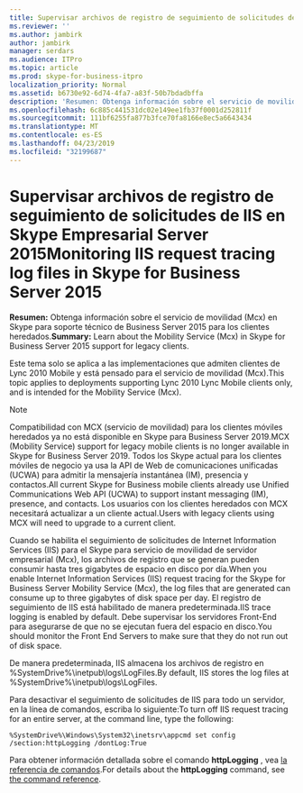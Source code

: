 ```yaml
---
title: Supervisar archivos de registro de seguimiento de solicitudes de IIS en Skype Empresarial Server 2015
ms.reviewer: ''
ms.author: jambirk
author: jambirk
manager: serdars
ms.audience: ITPro
ms.topic: article
ms.prod: skype-for-business-itpro
localization_priority: Normal
ms.assetid: b6730e92-6d74-4fa7-a83f-50b7bdadbffa
description: 'Resumen: Obtenga información sobre el servicio de movilidad (Mcx) en Skype para soporte técnico de Business Server 2015 para los clientes heredados.'
ms.openlocfilehash: 6c885c441531dc02e149ee1fb37f0001d252811f
ms.sourcegitcommit: 111bf6255fa877b3fce70fa8166e8ec5a6643434
ms.translationtype: MT
ms.contentlocale: es-ES
ms.lasthandoff: 04/23/2019
ms.locfileid: "32199687"
---
```

# <a name="monitoring-iis-request-tracing-log-files-in-skype-for-business-server-2015"></a><span data-ttu-id="a6729-103">Supervisar archivos de registro de seguimiento de solicitudes de IIS en Skype Empresarial Server 2015</span><span class="sxs-lookup"><span data-stu-id="a6729-103">Monitoring IIS request tracing log files in Skype for Business Server 2015</span></span>
 
<span data-ttu-id="a6729-104">**Resumen:** Obtenga información sobre el servicio de movilidad (Mcx) en Skype para soporte técnico de Business Server 2015 para los clientes heredados.</span><span class="sxs-lookup"><span data-stu-id="a6729-104">**Summary:** Learn about the Mobility Service (Mcx) in Skype for Business Server 2015 support for legacy clients.</span></span>
  
<span data-ttu-id="a6729-105">Este tema solo se aplica a las implementaciones que admiten clientes de Lync 2010 Mobile y está pensado para el servicio de movilidad (Mcx).</span><span class="sxs-lookup"><span data-stu-id="a6729-105">This topic applies to deployments supporting Lync 2010 Lync Mobile clients only, and is intended for the Mobility Service (Mcx).</span></span>

> [!NOTE]
> <span data-ttu-id="a6729-106">Compatibilidad con MCX (servicio de movilidad) para los clientes móviles heredados ya no está disponible en Skype para Business Server 2019.</span><span class="sxs-lookup"><span data-stu-id="a6729-106">MCX (Mobility Service) support for legacy mobile clients is no longer available in Skype for Business Server 2019.</span></span> <span data-ttu-id="a6729-107">Todos los Skype actual para los clientes móviles de negocio ya usa la API de Web de comunicaciones unificadas (UCWA) para admitir la mensajería instantánea (IM), presencia y contactos.</span><span class="sxs-lookup"><span data-stu-id="a6729-107">All current Skype for Business mobile clients already use Unified Communications Web API (UCWA) to support instant messaging (IM), presence, and contacts.</span></span> <span data-ttu-id="a6729-108">Los usuarios con los clientes heredados con MCX necesitará actualizar a un cliente actual.</span><span class="sxs-lookup"><span data-stu-id="a6729-108">Users with legacy clients using MCX will need to upgrade to a current client.</span></span>
  
<span data-ttu-id="a6729-109">Cuando se habilita el seguimiento de solicitudes de Internet Information Services (IIS) para el Skype para servicio de movilidad de servidor empresarial (Mcx), los archivos de registro que se generan pueden consumir hasta tres gigabytes de espacio en disco por día.</span><span class="sxs-lookup"><span data-stu-id="a6729-109">When you enable Internet Information Services (IIS) request tracing for the Skype for Business Server Mobility Service (Mcx), the log files that are generated can consume up to three gigabytes of disk space per day.</span></span> <span data-ttu-id="a6729-110">El registro de seguimiento de IIS está habilitado de manera predeterminada.</span><span class="sxs-lookup"><span data-stu-id="a6729-110">IIS trace logging is enabled by default.</span></span> <span data-ttu-id="a6729-111">Debe supervisar los servidores Front-End para asegurarse de que no se ejecutan fuera del espacio en disco.</span><span class="sxs-lookup"><span data-stu-id="a6729-111">You should monitor the Front End Servers to make sure that they do not run out of disk space.</span></span> 
  
<span data-ttu-id="a6729-112">De manera predeterminada, IIS almacena los archivos de registro en %SystemDrive%\inetpub\logs\LogFiles.</span><span class="sxs-lookup"><span data-stu-id="a6729-112">By default, IIS stores the log files at %SystemDrive%\inetpub\logs\LogFiles.</span></span>
  
<span data-ttu-id="a6729-113">Para desactivar el seguimiento de solicitudes de IIS para todo un servidor, en la línea de comandos, escriba lo siguiente:</span><span class="sxs-lookup"><span data-stu-id="a6729-113">To turn off IIS request tracing for an entire server, at the command line, type the following:</span></span>
  
```
%SystemDrive%\Windows\System32\inetsrv\appcmd set config /section:httpLogging /dontLog:True
```

<span data-ttu-id="a6729-114">Para obtener información detallada sobre el comando **httpLogging** , vea [la referencia de comandos](https://go.microsoft.com/fwlink/p/?linkId=234927).</span><span class="sxs-lookup"><span data-stu-id="a6729-114">For details about the **httpLogging** command, see [the command reference](https://go.microsoft.com/fwlink/p/?linkId=234927).</span></span>
  

